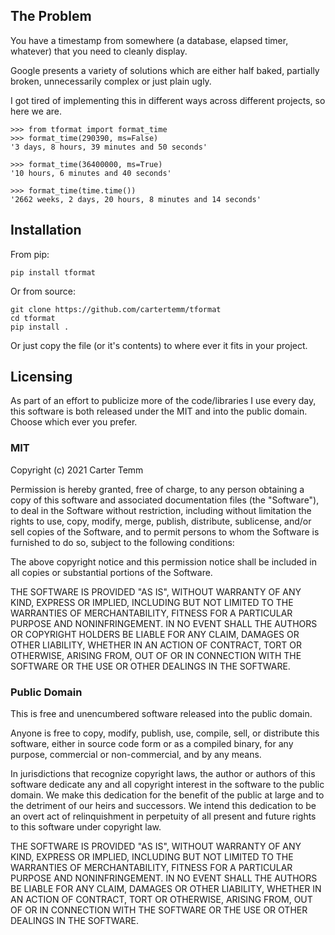 ## The Problem

You have a timestamp from somewhere (a database, elapsed timer, whatever) that you need to cleanly display.

Google presents a variety of solutions which are either half baked, partially broken, unnecessarily complex or just plain ugly.

I got tired of implementing this in different ways across different projects, so here we are.

```
>>> from tformat import format_time
>>> format_time(290390, ms=False)
'3 days, 8 hours, 39 minutes and 50 seconds'

>>> format_time(36400000, ms=True)
'10 hours, 6 minutes and 40 seconds'

>>> format_time(time.time())
'2662 weeks, 2 days, 20 hours, 8 minutes and 14 seconds'
```

## Installation

From pip:
```
pip install tformat
```
Or from source:
```
git clone https://github.com/cartertemm/tformat
cd tformat
pip install .
```

Or just copy the file (or it's contents) to where ever it fits in your project.

## Licensing

As part of an effort to publicize more of the code/libraries I use every day, this software is both released under the MIT and into the public domain. Choose which ever you prefer.

### MIT

Copyright (c) 2021 Carter Temm

Permission is hereby granted, free of charge, to any person obtaining a copy
of this software and associated documentation files (the "Software"), to deal
in the Software without restriction, including without limitation the rights
to use, copy, modify, merge, publish, distribute, sublicense, and/or sell
copies of the Software, and to permit persons to whom the Software is
furnished to do so, subject to the following conditions:

The above copyright notice and this permission notice shall be included in all
copies or substantial portions of the Software.

THE SOFTWARE IS PROVIDED "AS IS", WITHOUT WARRANTY OF ANY KIND, EXPRESS OR
IMPLIED, INCLUDING BUT NOT LIMITED TO THE WARRANTIES OF MERCHANTABILITY,
FITNESS FOR A PARTICULAR PURPOSE AND NONINFRINGEMENT. IN NO EVENT SHALL THE
AUTHORS OR COPYRIGHT HOLDERS BE LIABLE FOR ANY CLAIM, DAMAGES OR OTHER
LIABILITY, WHETHER IN AN ACTION OF CONTRACT, TORT OR OTHERWISE, ARISING FROM,
OUT OF OR IN CONNECTION WITH THE SOFTWARE OR THE USE OR OTHER DEALINGS IN THE
SOFTWARE.

### Public Domain

This is free and unencumbered software released into the public domain.

Anyone is free to copy, modify, publish, use, compile, sell, or
distribute this software, either in source code form or as a compiled
binary, for any purpose, commercial or non-commercial, and by any
means.

In jurisdictions that recognize copyright laws, the author or authors
of this software dedicate any and all copyright interest in the
software to the public domain. We make this dedication for the benefit
of the public at large and to the detriment of our heirs and
successors. We intend this dedication to be an overt act of
relinquishment in perpetuity of all present and future rights to this
software under copyright law.

THE SOFTWARE IS PROVIDED "AS IS", WITHOUT WARRANTY OF ANY KIND,
EXPRESS OR IMPLIED, INCLUDING BUT NOT LIMITED TO THE WARRANTIES OF
MERCHANTABILITY, FITNESS FOR A PARTICULAR PURPOSE AND NONINFRINGEMENT.
IN NO EVENT SHALL THE AUTHORS BE LIABLE FOR ANY CLAIM, DAMAGES OR
OTHER LIABILITY, WHETHER IN AN ACTION OF CONTRACT, TORT OR OTHERWISE,
ARISING FROM, OUT OF OR IN CONNECTION WITH THE SOFTWARE OR THE USE OR
OTHER DEALINGS IN THE SOFTWARE.
